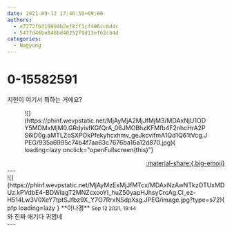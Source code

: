 ```yaml
---
date: 2021-09-12 17:46:50+09:00
authors:
  - e7272f6d19894b2ef8ff1cf496cc6d4c
  - 5477d46be848bd40252f9d13ef62cb4d
categories:
  - Nagyung
---
```


# 0-15582591

<div class="post-container" markdown="1">
<div class="content-container md-sidebar__scrollwrap" markdown="1">

지헌이 여기서 뭐하는 거에요?
<figure markdown="1">
![](https://phinf.wevpstatic.net/MjAyMjA2MjJfMjM3/MDAxNjU1ODY5MDMxMjM0.GRdyisfKGfQrA_06JMOBhzKFMfb4F2nhcHrA2PS6iD0g.aMTLZoSXPOkPfekyhcxhmv_geJkcvifmA1Qd1Q61tVcg.JPEG/935a6995c74b4f7aa63c7676ba16a12d870.jpg){ loading=lazy onclick="openFullscreen(this)"}
</figure>


</div>
</div>

<div style="text-align: right;" markdown="1">
<a href="https://weverse.io/fromis9/fanpost/0-15582591" style="text-align: right;">:material-share:{.big-emoji}</a>
</div>
---

<div class="comments-container md-sidebar__scrollwrap" markdown="1">
<div class="comment" markdown="1">
<div class='id-container' markdown="1">
![](https://phinf.wevpstatic.net/MjAyMzExMjJfMTcx/MDAxNzAwNTkzOTUxMDUz.kPVdbE4-BDWIagT2MNZcxooYI_huZ50yapHJhsyCrcAg.Cl_ez-H514Lw3V0XeY7tptSJfbz9X_Y7O7RrxNSdpXsg.JPEG/image.jpg?type=s72){ pfp loading=lazy }
**<span class="artist">이나경</span>** <small>Sep 12 2021, 19:44</small><br>
</div>
<div class='comment-body' markdown="1">
와 진짜 애기다 귀엽네
</div>
</div>
</div>
---
